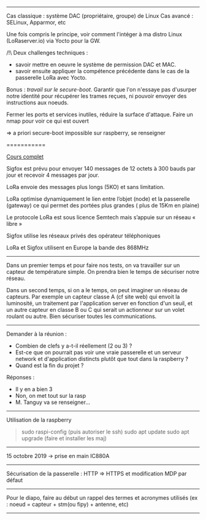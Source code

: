 -------------------

Cas classique : système DAC (propriétaire, groupe) de Linux
Cas avancé : SELinux, Apparmor, etc

Une fois compris le principe, voir comment l'intéger à ma distro Linux (LoRaserver.io) via Yocto pour la GW.


/!\ Deux challenges techniques : 
- savoir mettre en oeuvre le système de permission DAC et MAC.
- savoir ensuite appliquer la compétence précédente dans le cas de la passerelle LoRa avec Yocto.

Bonus : *travail sur le secure-boot*. Garantir que l'on n'essaye pas
d'usurper notre identité pour récupérer les trames reçues, ni pouvoir
envoyer des instructions aux noeuds.


Fermer les ports et services inutiles, réduire la surface d'attaque.
Faire un nmap pour voir ce qui est ouvert


=> a priori secure-boot impossible sur raspberry, se renseigner


===========

[Cours complet](http://genelaix.free.fr/IMG/pdf/presentation_lora_lorawan.pdf)

Sigfox est prévu pour envoyer 140 messages de 12 octets à 300 bauds par jour et recevoir 4 messages par jour. 

LoRa envoie des messages plus longs (5KO) et sans limitation.

LoRa optimise dynamiquement le lien entre l’objet (node) et la passerelle (gateway) ce qui permet des portées plus grandes ( plus de 15Km en plaine)

Le protocole LoRa est sous licence Semtech mais s’appuie sur un réseau « libre »

Sigfox utilise les réseaux privés des opérateur téléphoniques

LoRa et Sigfox utilisent en Europe la bande des 868MHz


------------

Dans un premier temps et pour faire nos tests, on va travailler sur un capteur de température simple. On prendra bien le temps de sécuriser notre réseau.

Dans un second temps, si on a le temps, on peut imaginer un réseau de capteurs. Par exemple un capteur classe A (cf site web) qui envoit la luminosité, un traitement par l'application server en fonction d'un seuil, et un autre capteur en classe B ou C qui serait un actionneur sur un volet roulant ou autre. Bien sécuriser toutes les communications.

------------

Demander à la réunion : 

- Combien de clefs y a-t-il réellement (2 ou 3) ?
- Est-ce que on pourrait pas voir une vraie passerelle et un serveur network et d'application distincts plutôt que tout dans la raspberry ?
- Quand est la fin du projet ?

Réponses : 

- Il y en a bien 3
- Non, on met tout sur la rasp
- M. Tanguy va se renseigner...

-------------


Utilisation de la raspberry

> sudo raspi-config (puis autoriser le ssh)
> sudo apt update
> sudo apt upgrade (faire et installer les maj)

-------------

15 octobre 2019 -> prise en main IC880A

-------------------


Sécurisation de la passerelle : HTTP => HTTPS et modification MDP par défaut

-------------------

Pour le diapo, faire au début un rappel des termes et acronymes utilisés 
(ex : noeud = capteur + stm(ou fipy) + antenne, etc)

-------------------

